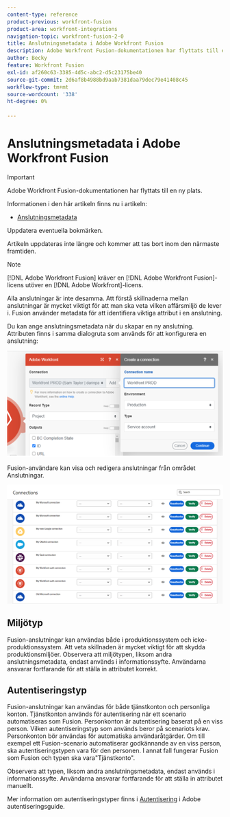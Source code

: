 ```yaml
---
content-type: reference
product-previous: workfront-fusion
product-area: workfront-integrations
navigation-topic: workfront-fusion-2-0
title: Anslutningsmetadata i Adobe Workfront Fusion
description: Adobe Workfront Fusion-dokumentationen har flyttats till en ny plats. Den här artikeln har tagits bort, men innehåller en länk till den nya artikeln som innehåller den här funktionen.
author: Becky
feature: Workfront Fusion
exl-id: af260c63-3385-4d5c-abc2-d5c23175be40
source-git-commit: 2d6af8b4988bd9aab7381daa79dec79e41408c45
workflow-type: tm+mt
source-wordcount: '338'
ht-degree: 0%

---
```


# Anslutningsmetadata i Adobe Workfront Fusion

>[!IMPORTANT]
>
>Adobe Workfront Fusion-dokumentationen har flyttats till en ny plats.
>
>Informationen i den här artikeln finns nu i artikeln:
>
>* [Anslutningsmetadata](https://experienceleague.adobe.com/docs/workfront-fusion/using/references/connections/connection-metadata.html)
>
>Uppdatera eventuella bokmärken.
>
>Artikeln uppdateras inte längre och kommer att tas bort inom den närmaste framtiden.

>[!NOTE]
>
>[!DNL Adobe Workfront Fusion] kräver en [!DNL Adobe Workfront Fusion]-licens utöver en [!DNL Adobe Workfront]-licens.

Alla anslutningar är inte desamma. Att förstå skillnaderna mellan anslutningar är mycket viktigt för att man ska veta vilken affärsmiljö de lever i. Fusion använder metadata för att identifiera viktiga attribut i en anslutning.

Du kan ange anslutningsmetadata när du skapar en ny anslutning. Attributen finns i samma dialogruta som används för att konfigurera en anslutning:

![Anslutningsmetadata](assets/connection-metadata-setup.png)

Fusion-användare kan visa och redigera anslutningar från området Anslutningar.

![Anslutningsmetadata i området Anslutningar](assets/connections-area-metadata.png)

## Miljötyp

Fusion-anslutningar kan användas både i produktionssystem och icke-produktionssystem. Att veta skillnaden är mycket viktigt för att skydda produktionsmiljöer. Observera att miljötypen, liksom andra anslutningsmetadata, endast används i informationssyfte. Användarna ansvarar fortfarande för att ställa in attributet korrekt.

## Autentiseringstyp

Fusion-anslutningar kan användas för både tjänstkonton och personliga konton. Tjänstkonton används för autentisering när ett scenario automatiseras som Fusion. Personkonton är autentisering baserat på en viss person. Vilken autentiseringstyp som används beror på scenariots krav. Personkonton bör användas för automatiska användaråtgärder. Om till exempel ett Fusion-scenario automatiserar godkännande av en viss person, ska autentiseringstypen vara för den personen. I annat fall fungerar Fusion som Fusion och typen ska vara&quot;Tjänstkonto&quot;.

Observera att typen, liksom andra anslutningsmetadata, endast används i informationssyfte. Användarna ansvarar fortfarande för att ställa in attributet manuellt.

Mer information om autentiseringstyper finns i [Autentisering](https://developer.adobe.com/developer-console/docs/guides/authentication/) i Adobe autentiseringsguide.
